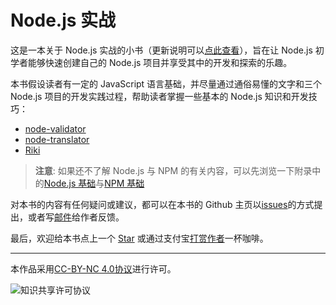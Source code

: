 # Node.js 实战

这是一本关于 Node.js 实战的小书（更新说明可以[点此查看](./appendix/update.md)），旨在让 Node.js 初学者能够快速创建自己的 Node.js 项目并享受其中的开发和探索的乐趣。

本书假设读者有一定的 JavaScript 语言基础，并尽量通过通俗易懂的文字和三个 Node.js 项目的开发实践过程，帮助读者掌握一些基本的 Node.js 知识和开发技巧：

- [node-validator](https://github.com/SFantasy/node-validator)
- [node-translator](https://github.com/SFantasy/node-translator)
- [Riki](https://github.com/SFantasy/Riki)

> **注意**: 如果还不了解 Node.js 与 NPM 的有关内容，可以先浏览一下附录中的[Node.js 基础](./appendix/basic.md)与[NPM 基础](./appendix/npm.md)

对本书的内容有任何疑问或建议，都可以在本书的 Github 主页以[issues](https://github.com/SFantasy/node-in-action/issues)的方式提出，或者写[邮件](mailto:fantasyshao@icloud.com)给作者反馈。

最后，欢迎给本书点上一个 [Star](https://github.com/SFantasy/node-in-action) 或通过支付宝[打赏作者](http://blog.fantasy.codes/donate/)一杯咖啡。

---

本作品采用[CC-BY-NC 4.0协议](http://creativecommons.org/licenses/by-nc/4.0/)进行许可。

![知识共享许可协议](https://i.creativecommons.org/l/by-nc/4.0/88x31.png)
